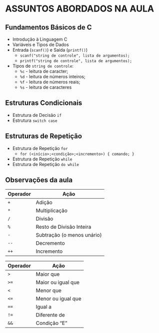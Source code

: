 # ASSUNTOS ABORDADOS NA AULA

## Fundamentos Básicos de C

* Introdução à Linguagem C
* Variáveis e Tipos de Dados
* Entrada (`scanf()`) e Saída (`printf()`)
  - `scanf("string de controle", lista de argumentos);`
  - `printf("string de controle", lista de argumentos);`
* Tipos de `string de controle`:
  - `%c` - leitura de caracter;
  - `%d` - leitura de números inteiros;
  - `%f` - leitura de números reais;
  - `%s` - leitura de caracteres

## Estruturas Condicionais

* Estrutura de Decisão `if`
* Estrutura `switch case`

## Estruturas de Repetição

* Estrutura de Repetição `for`
  - `for (<início>;<condição>;<incremento>) { comando; }`
* Estrutura de Repetição `while`
* Estrutura de Repetição `do while`

## Observações da aula

Operador | Ação
-------- | ------
`+`      | Adição
`*`      | Multiplicação
`/`      | Divisão
`%`      | Resto de Divisão Inteira
`-`      | Subtração (o menos unário)
`--`     | Decremento
`++`     | Incremento

Operador | Ação
-------- | ------
`>`      | Maior que
`>=`     | Maior ou igual que
`<`      | Menor que
`<=`     | Menor ou igual que
`==`     | Igual a
`!=`     | Diferente de
`&&`     | Condição “E”
